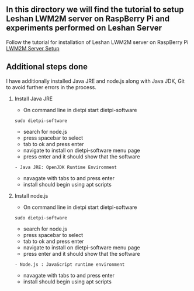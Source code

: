 ## In this directory we will find the tutorial to setup Leshan LWM2M server on RaspBerry Pi and experiments performed on Leshan Server

Follow the tutorial for installation of Leshan LWM2M server on RaspBerry Pi [LWM2M Server Setup](https://github.com/pschragger/IOT_Tutorials_for_VU/blob/main/RPI_DEVICE_MANAGEMENT_INSTALL_tutorial/README.md)

## Additional steps done 

I have additionally installed Java JRE and node.js along with Java JDK, Git to avoid further errors in the process.

1. Install Java JRE
    - On command line in dietpi start dietpi-software
    ```
    sudo dietpi-software
    ```
    - search for node.js 
    - press spacebar to select 
    - tab to ok and press enter
    - navigate to install on dietpi-software menu page
    - press enter and it should show that the software 
    ```
    - Java JRE: OpenJDK Runtime Environment
    ```
    - navagate with tabs to <ok> and press enter
   - install should begin using apt scripts

2. Install node.js
     - On command line in dietpi start dietpi-software
    ```
    sudo dietpi-software
    ```
    - search for node.js 
    - press spacebar to select 
    - tab to ok and press enter
    - navigate to install on dietpi-software menu page
    - press enter and it should show that the software 
    ```
    - Node.js : JavaScript runtime environment
    ```
    - navagate with tabs to <ok> and press enter
    - install should begin using apt scripts
  


